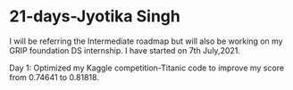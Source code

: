 # 21-days-Jyotika Singh
I will be referring the Intermediate roadmap but will also be working on my GRIP foundation DS internship.
I have started on 7th July,2021.

Day 1: Optimized my Kaggle competition-Titanic code to improve my score from 0.74641 to 0.81818.


